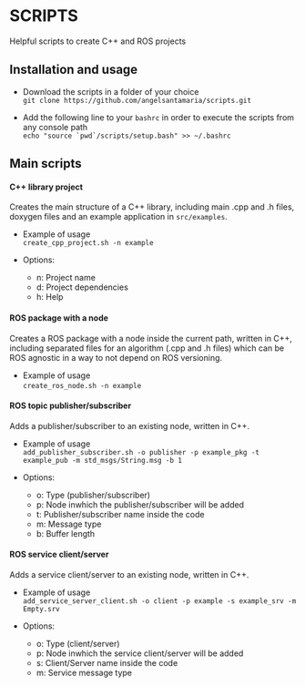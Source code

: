 # SCRIPTS

Helpful scripts to create C++ and ROS projects

## Installation and usage

  * Download the scripts in a folder of your choice  
  `git clone https://github.com/angelsantamaria/scripts.git`  

  * Add the following line to your `bashrc` in order to execute the scripts from any console path  
  ``echo "source `pwd`/scripts/setup.bash" >> ~/.bashrc``

## Main scripts

#### C++ library project

Creates the main structure of a C++ library, including main .cpp and .h files, doxygen files and an example application in `src/examples`. 

  * Example of usage  
  `create_cpp_project.sh -n example` 

  * Options:
    - n: Project name
    - d: Project dependencies
    - h: Help

#### ROS package with a node 

Creates a ROS package with a node inside the current path, written in C++, including separated files for an algorithm (.cpp and .h files) which can be ROS agnostic in a way to not depend on ROS versioning.

  * Example of usage  
  `create_ros_node.sh -n example` 

#### ROS topic publisher/subscriber

Adds a publisher/subscriber to an existing node, written in C++.

  * Example of usage  
  `add_publisher_subscriber.sh -o publisher -p example_pkg -t example_pub -m std_msgs/String.msg -b 1` 

  * Options:
    - o: Type (publisher/subscriber)
    - p: Node inwhich the publisher/subscriber will be added
    - t: Publisher/subscriber name inside the code
    - m: Message type
    - b: Buffer length

#### ROS service client/server

Adds a service client/server to an existing node, written in C++.

  * Example of usage  
  `add_service_server_client.sh -o client -p example -s example_srv -m Empty.srv`

  * Options:
    - o: Type (client/server)
    - p: Node inwhich the service client/server will be added
    - s: Client/Server name inside the code
    - m: Service message type
